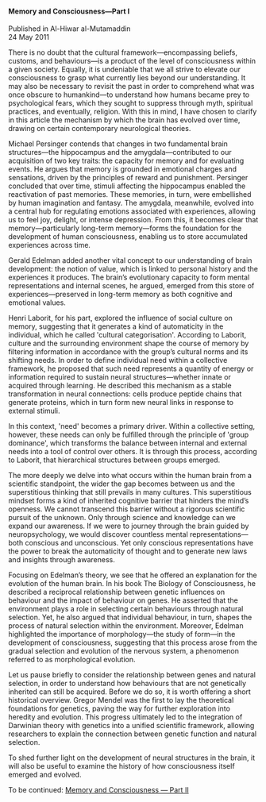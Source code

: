 <h4>Memory and Consciousness—Part I</h4>


Published in Al-Hiwar al-Mutamaddin
<br>
24 May 2011


There is no doubt that the cultural framework—encompassing beliefs, customs, and behaviours—is a product of the level of consciousness within a given society. Equally, it is undeniable that we all strive to elevate our consciousness to grasp what currently lies beyond our understanding. It may also be necessary to revisit the past in order to comprehend what was once obscure to humankind—to understand how humans became prey to psychological fears, which they sought to suppress through myth, spiritual practices, and eventually, religion. With this in mind, I have chosen to clarify in this article the mechanism by which the brain has evolved over time, drawing on certain contemporary neurological theories.

Michael Persinger contends that changes in two fundamental brain structures—the hippocampus and the amygdala—contributed to our acquisition of two key traits: the capacity for memory and for evaluating events. He argues that memory is grounded in emotional charges and sensations, driven by the principles of reward and punishment. Persinger concluded that over time, stimuli affecting the hippocampus enabled the reactivation of past memories. These memories, in turn, were embellished by human imagination and fantasy. The amygdala, meanwhile, evolved into a central hub for regulating emotions associated with experiences, allowing us to feel joy, delight, or intense depression. From this, it becomes clear that memory—particularly long-term memory—forms the foundation for the development of human consciousness, enabling us to store accumulated experiences across time.

Gerald Edelman added another vital concept to our understanding of brain development: the notion of value, which is linked to personal history and the experiences it produces. The brain’s evolutionary capacity to form mental representations and internal scenes, he argued, emerged from this store of experiences—preserved in long-term memory as both cognitive and emotional values.

Henri Laborit, for his part, explored the influence of social culture on memory, suggesting that it generates a kind of automaticity in the individual, which he called 'cultural categorisation'. According to Laborit, culture and the surrounding environment shape the course of memory by filtering information in accordance with the group’s cultural norms and its shifting needs. In order to define individual need within a collective framework, he proposed that such need represents a quantity of energy or information required to sustain neural structures—whether innate or acquired through learning. He described this mechanism as a stable transformation in neural connections: cells produce peptide chains that generate proteins, which in turn form new neural links in response to external stimuli.

In this context, 'need' becomes a primary driver. Within a collective setting, however, these needs can only be fulfilled through the principle of 'group dominance', which transforms the balance between internal and external needs into a tool of control over others. It is through this process, according to Laborit, that hierarchical structures between groups emerged.

The more deeply we delve into what occurs within the human brain from a scientific standpoint, the wider the gap becomes between us and the superstitious thinking that still prevails in many cultures. This superstitious mindset forms a kind of inherited cognitive barrier that hinders the mind’s openness. We cannot transcend this barrier without a rigorous scientific pursuit of the unknown. Only through science and knowledge can we expand our awareness. If we were to journey through the brain guided by neuropsychology, we would discover countless mental representations—both conscious and unconscious. Yet only conscious representations have the power to break the automaticity of thought and to generate new laws and insights through awareness.

Focusing on Edelman’s theory, we see that he offered an explanation for the evolution of the human brain. In his book The Biology of Consciousness, he described a reciprocal relationship between genetic influences on behaviour and the impact of behaviour on genes. He asserted that the environment plays a role in selecting certain behaviours through natural selection. Yet, he also argued that individual behaviour, in turn, shapes the process of natural selection within the environment. Moreover, Edelman highlighted the importance of morphology—the study of form—in the development of consciousness, suggesting that this process arose from the gradual selection and evolution of the nervous system, a phenomenon referred to as morphological evolution.

Let us pause briefly to consider the relationship between genes and natural selection, in order to understand how behaviours that are not genetically inherited can still be acquired. Before we do so, it is worth offering a short historical overview. Gregor Mendel was the first to lay the theoretical foundations for genetics, paving the way for further exploration into heredity and evolution. This progress ultimately led to the integration of Darwinian theory with genetics into a unified scientific framework, allowing researchers to explain the connection between genetic function and natural selection.

To shed further light on the development of neural structures in the brain, it will also be useful to examine the history of how consciousness itself emerged and evolved.

To be continued: [Memory and Consciousness — Part II](article12.md)
